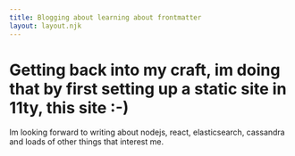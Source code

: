 ```yaml
---
title: Blogging about learning about frontmatter
layout: layout.njk
---
```

# Getting back into my craft, im doing that by first setting up a static site in 11ty, this site :-)

Im looking forward to writing about nodejs, react, elasticsearch, cassandra and loads of other things that interest me.